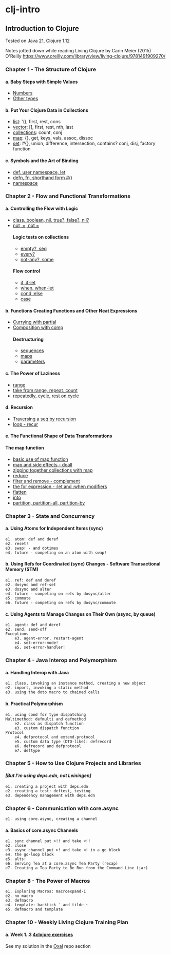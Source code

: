 # clj-intro
## Introduction to Clojure

Tested on Java 21, Clojure 1.12

Notes jotted down while reading Living Clojure by Carin Meier (2015) O'Reilly
https://www.oreilly.com/library/view/living-clojure/9781491909270/

### Chapter 1 - The Structure of Clojure
#### a. Baby Steps with Simple Values
- [Numbers](ch1/a/e1.clj)
- [Other types](ch1/a/e2.clj)
#### b. Put Your Clojure Data in Collections
- [list](ch1/b/e1.clj): '(), first, rest, cons
- [vector](ch1/b/e2.clj): [], first, rest, nth, last 
- [collections](ch1/b/e3.clj): count, conj 
- [map](ch1/b/e4.clj): {}, get, keys, vals, assoc, dissoc 
- [set](ch1/b/e5.clj): #{}, union, difference, intersection, contains? conj, disj, factory function
#### c. Symbols and the Art of Binding
- [def, user namespace, let](ch1/c/e1.clj) 
- [defn, fn, shorthand form #()](ch1/c/e2.clj)
- [namespace](ch1/c/e3.clj)

### Chapter 2 - Flow and Functional Transformations
#### a. Controlling the Flow with Logic
- [class, boolean, nil, true?, false?, nil?](ch2/a/e1.clj)
- [not, =, not =](ch2/a/e2.clj)
  #### Logic tests on collections
  - [empty?, seq](ch2/a/e3.clj)
  - [every?](ch2/a/e4.clj)
  - [not-any?, some](ch2/a/e5.clj)
  #### Flow control
  - [if, if-let](ch2/a/e6.clj)
  - [when, when-let](ch2/a/e7.clj)
  - [cond :else](ch2/a/e8.clj)
  - [case](ch2/a/e9.clj)
#### b. Functions Creating Functions and Other Neat Expressions
- [Currying with partial](ch2/b/e1.clj)
- [Composition with comp](ch2/b/e2.clj)
  #### Destructuring
  - [sequences](ch2/b/e3.clj)
  - [maps](ch2/b/e4.clj)
  - [parameters](ch2/b/e5.clj)
#### c. The Power of Laziness
- [range](ch2/c/e1.clj)
- [take from range, repeat, count](ch2/c/e2.clj)
- [repeatedly, cycle, rest on cycle](ch2/c/e3.clj)
#### d. Recursion
- [Traversing a seq by recursion](ch2/d/e1.clj)
- [loop - recur](ch2/d/e2.clj)
#### e. The Functional Shape of Data Transformations
  #### The map function
  - [basic use of map function](ch2/e/e1.clj)
  - [map and side effects - doall](ch2/e/e2.clj)
  - [zipping together collections with map](ch2/e/e3.clj)
  - [reduce](ch2/e/e4.clj)
  - [filter and remove - complement](ch2/e/e5.clj)
  - [the for expression - :let and :when modifiers](ch2/e/e6.clj)
  - [flatten](ch2/e/e7.clj)
  - [into](ch2/e/e8.clj)
  - [partition, partition-all, partition-by](ch2/e/e9.clj)

### Chapter 3 - State and Concurrency
#### a. Using Atoms for Independent Items (sync)
    e1. atom: def and deref
    e2. reset!
    e3. swap! - and dotimes
    e4. future - competing on an atom with swap!
#### b. Using Refs for Coordinated (sync) Changes - Software Transactional Memory (STM)
    e1. ref: def and deref
    e2. dosync and ref-set
    e3. dosync and alter
    e4. future - competing on refs by dosync/alter
    e5. commute
    e6. future - competing on refs by dosync/commute
#### c. Using Agents to Manage Changes on Their Own (async, by queue)
    e1. agent: def and deref
    e2. send, send-off
    Exceptions
        e3. agent-error, restart-agent
        e4. set-error-mode!
        e5. set-error-handler!

### Chapter 4 - Java Interop and Polymorphism
#### a. Handling Interop with Java
    e1. class, invoking an instance method, creating a new object
    e2. import, invoking a static method
    e3. using the doto macro to chained calls
#### b. Practical Polymorphism
    e1. using cond for type dispatching
    Multimethod: defmulti and defmethod
        e2. class as dispatch function
        e3. custom dispatch function
    Protocol
        e4. defprotocol and extend-protocol
        e5. custom data type (DTO-like): defrecord
        e6. defrecord and defprotocol
        e7. deftype

### Chapter 5 - How to Use Clojure Projects and Libraries
#### _[But I'm using deps.edn, not Leiningen]_
    e1. creating a project with deps.edn
    e2. creating a test: deftest, testing
    e3. dependency management with deps.edn

### Chapter 6 - Communication with core.async
    e1. using core.async, creating a channel
#### a. Basics of core.async Channels
    e1. sync channel put >!! and take <!!
    e2. close
    e3. async channel put >! and take <! in a go block
    e4. the go-loop block
    e5. alts!
    e6. Serving Tea at a core.async Tea Party (recap)
    e7. Creating a Tea Party to Be Run from the Command Line (jar)

### Chapter 8 - The Power of Macros
    e1. Exploring Macros: macroexpand-1
    e2. no macro
    e3. defmacro
    e4. template: backtick ` and tilde ~
    e5. defmacro and template

### Chapter 10 - Weekly Living Clojure Training Plan
#### a. Week 1..3 [4clojure exercises](https://4clojure.oxal.org/)
See my solution in the [Oxal](../oxal/README.md) repo section
